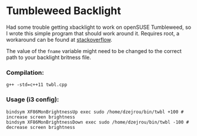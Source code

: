 # Tumbleweed Backlight

Had some trouble getting xbacklight to work on openSUSE Tumbleweed, so I wrote this
simple program that should work around it. Requires root, a workaround can be found
at [stackoverflow](https://unix.stackexchange.com/a/248495).

The value of the `fname` variable might need to be changed to the correct path
to your backlight britness file.

### Compilation:

```
g++ -std=c++11 twbl.cpp
```

### Usage (i3 config):

```
bindsym XF86MonBrightnessUp exec sudo /home/dzejrou/bin/twbl +100 # increase screen brightness
bindsym XF86MonBrightnessDown exec sudo /home/dzejrou/bin/twbl -100 # decrease screen brightness
```
